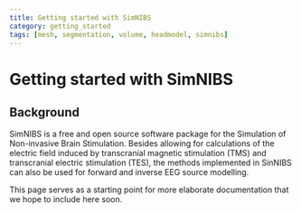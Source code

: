 ```yaml
---
title: Getting started with SimNIBS
category: getting_started
tags: [mesh, segmentation, volume, headmodel, simnibs]
---
```


# Getting started with SimNIBS

## Background

SimNIBS is a free and open source software package for the Simulation of Non-invasive Brain Stimulation. Besides allowing for calculations of the electric field induced by transcranial magnetic stimulation (TMS) and transcranial electric stimulation (TES), the methods implemented in SinNIBS can also be used for forward and inverse EEG source modelling.

This page serves as a starting point for more elaborate documentation that we hope to include here soon.
